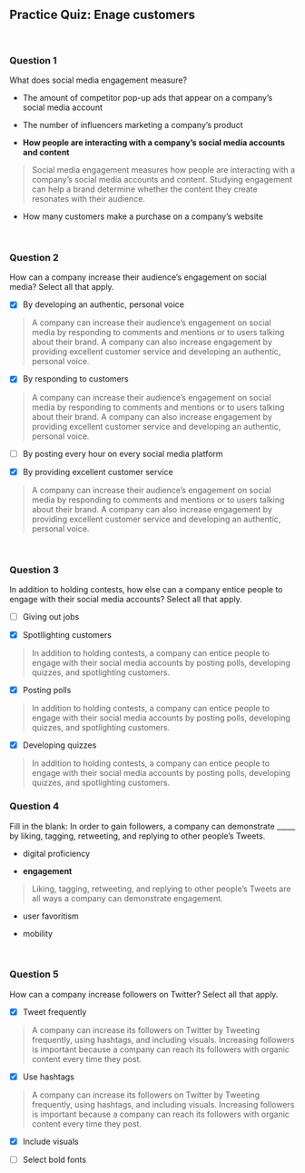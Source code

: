 ## Practice Quiz: Enage customers

<br>

### Question 1

What does social media engagement measure?

- The amount of competitor pop-up ads that appear on a company’s social media account


- The number of influencers marketing a company’s product


- **How people are interacting with a company’s social media accounts and content**

> Social media engagement measures how people are interacting with a company’s social media accounts and content. Studying engagement can help a brand determine whether the content they create resonates with their audience.


- How many customers make a purchase on a company’s website 

<br>

### Question 2

How can a company increase their audience’s engagement on social media? Select all that apply.

+ [x] By developing an authentic, personal voice

> A company can increase their audience’s engagement on social media by responding to comments and mentions or to users talking about their brand. A company can also increase engagement by providing excellent customer service and developing an authentic, personal voice.

+ [x] By responding to customers

> A company can increase their audience’s engagement on social media by responding to comments and mentions or to users talking about their brand. A company can also increase engagement by providing excellent customer service and developing an authentic, personal voice.

+ [ ] By posting every hour on every social media platform

+ [x] By providing excellent customer service

> A company can increase their audience’s engagement on social media by responding to comments and mentions or to users talking about their brand. A company can also increase engagement by providing excellent customer service and developing an authentic, personal voice.

<br>

### Question 3

In addition to holding contests, how else can a company entice people to engage with their social media accounts? Select all that apply.

+ [ ] Giving out jobs

+ [x] Spotllighting customers

> In addition to holding contests, a company can entice people to engage with their social media accounts by posting polls, developing quizzes, and spotlighting customers.

+ [x] Posting polls

> In addition to holding contests, a company can entice people to engage with their social media accounts by posting polls, developing quizzes, and spotlighting customers.

+ [x] Developing quizzes

> In addition to holding contests, a company can entice people to engage with their social media accounts by posting polls, developing quizzes, and spotlighting customers.

### Question 4

Fill in the blank: In order to gain followers, a company can demonstrate _____ by liking, tagging, retweeting, and replying to other people’s Tweets.

- digital proficiency 


- **engagement**

> Liking, tagging, retweeting, and replying to other people’s Tweets are all ways a company can demonstrate engagement.

- user favoritism 


- mobility 

<br>

### Question 5

How can a company increase followers on Twitter? Select all that apply.

+ [x] Tweet frequently

> A company can increase its followers on Twitter by Tweeting frequently, using hashtags, and including visuals. Increasing followers is important because a company can reach its followers with organic content every time they post.

+ [x] Use hashtags

> A company can increase its followers on Twitter by Tweeting frequently, using hashtags, and including visuals. Increasing followers is important because a company can reach its followers with organic content every time they post.

+ [x] Include visuals

+ [ ] Select bold fonts